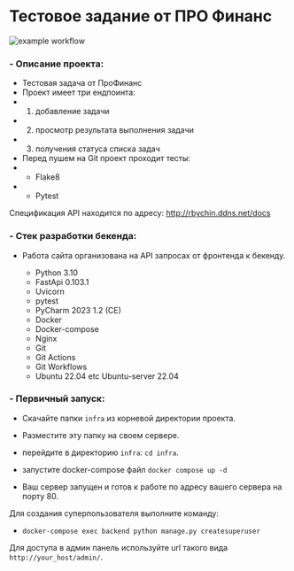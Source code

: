 # Тестовое задание от ПРО Финанс

![example workflow](https://github.com/RBychin/ProFinanceTestTask/actions/workflows/yamdb_workflow.yml/badge.svg)


### - Описание проекта:
- Тестовая задача от ПроФинанс
- Проект имеет три ендпоинта:
- 1. добавление задачи
- 2. просмотр результата выполнения задачи
- 3. получения статуса списка задач
- Перед пушем на Git проект проходит тесты:
- - Flake8
- - Pytest

Спецификация API находится по адресу: http://rbychin.ddns.net/docs


### - Стек разработки бекенда:
- Работа сайта организована на API запросах от фронтенда к бекенду.

  - Python 3.10
  - FastApi 0.103.1
  - Uvicorn
  - pytest
  - PyCharm 2023 1.2 (CE)
  - Docker
  - Docker-compose
  - Nginx
  - Git
  - Git Actions
  - Git Workflows
  - Ubuntu 22.04 etc Ubuntu-server 22.04


### - Первичный запуск:

- Скачайте папки `infra` из корневой директории проекта.
- Разместите эту папку на своем сервере.

- перейдите в директорию `infra`: `cd infra`.
- запустите docker-compose файл `docker compose up -d`

- Ваш сервер запущен и готов к работе по адресу вашего сервера на порту 80.


Для создания суперпользователя выполните команду:
- `docker-compose exec backend python manage.py createsuperuser`

Для доступа в админ панель используйте url такого вида `http://your_host/admin/`.
